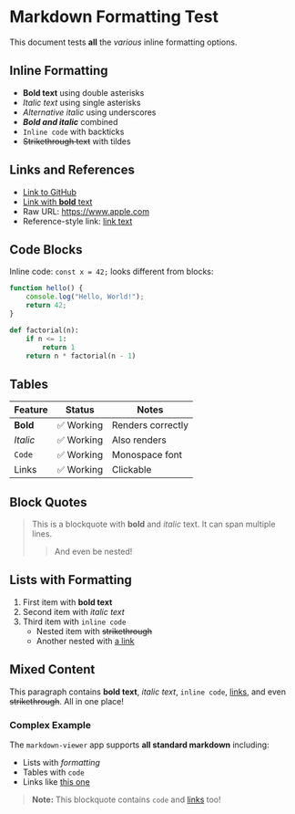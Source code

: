 # Markdown Formatting Test

This document tests **all** the _various_ inline formatting options.

## Inline Formatting

- **Bold text** using double asterisks
- *Italic text* using single asterisks
- _Alternative italic_ using underscores
- ***Bold and italic*** combined
- `Inline code` with backticks
- ~~Strikethrough text~~ with tildes

## Links and References

- [Link to GitHub](https://github.com)
- [Link with **bold** text](https://example.com)
- Raw URL: https://www.apple.com
- Reference-style link: [link text][1]

[1]: https://www.google.com "Google"

## Code Blocks

Inline code: `const x = 42;` looks different from blocks:

```javascript
function hello() {
    console.log("Hello, World!");
    return 42;
}
```

```python
def factorial(n):
    if n <= 1:
        return 1
    return n * factorial(n - 1)
```

## Tables

| Feature | Status | Notes |
|---------|--------|-------|
| **Bold** | ✅ Working | Renders correctly |
| *Italic* | ✅ Working | Also renders |
| `Code` | ✅ Working | Monospace font |
| Links | ✅ Working | Clickable |

## Block Quotes

> This is a blockquote with **bold** and *italic* text.
> It can span multiple lines.
> 
> > And even be nested!

## Lists with Formatting

1. First item with **bold text**
2. Second item with *italic text*
3. Third item with `inline code`
   - Nested item with ~~strikethrough~~
   - Another nested with [a link](https://example.com)

## Mixed Content

This paragraph contains **bold text**, *italic text*, `inline code`, [links](https://example.com), and even ~~strikethrough~~. All in one place!

### Complex Example

The `markdown-viewer` app supports **all standard markdown** including:
- Lists with *formatting*
- Tables with `code`
- Links like [this one](https://github.com)

> **Note:** This blockquote contains `code` and [links](https://example.com) too!